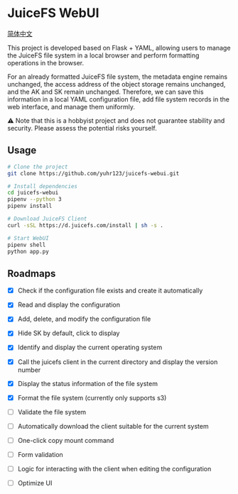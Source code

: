 # JuiceFS WebUI

[简体中文](README_ZH.md)

This project is developed based on Flask + YAML, allowing users to manage the JuiceFS file system in a local browser and perform formatting operations in the browser.

For an already formatted JuiceFS file system, the metadata engine remains unchanged, the access address of the object storage remains unchanged, and the AK and SK remain unchanged. Therefore, we can save this information in a local YAML configuration file, add file system records in the web interface, and manage them uniformly.

⚠️ Note that this is a hobbyist project and does not guarantee stability and security. Please assess the potential risks yourself.

## Usage

```sh
# Clone the project
git clone https://github.com/yuhr123/juicefs-webui.git

# Install dependencies
cd juicefs-webui
pipenv --python 3
pipenv install

# Download JuiceFS Client
curl -sSL https://d.juicefs.com/install | sh -s .

# Start WebUI
pipenv shell
python app.py
```

## Roadmaps

- [x] Check if the configuration file exists and create it automatically
- [x] Read and display the configuration
- [x] Add, delete, and modify the configuration file
- [x] Hide SK by default, click to display
- [x] Identify and display the current operating system
- [x] Call the juicefs client in the current directory and display the version number
- [x] Display the status information of the file system
- [x] Format the file system (currently only supports s3)
- [ ] Validate the file system
- [ ] Automatically download the client suitable for the current system
- [ ] One-click copy mount command
- [ ] Form validation
- [ ] Logic for interacting with the client when editing the configuration
- [ ] Optimize UI


